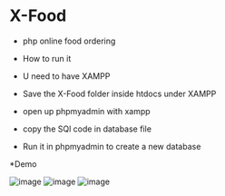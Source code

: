 # X-Food
* php online food ordering

* How to run it
 * U need to have XAMPP 
  * Save the X-Food folder inside htdocs under XAMPP
  * open up phpmyadmin with xampp
  * copy the SQl code in database file
   * Run it in phpmyadmin to create a new database
  
*Demo

![image](https://user-images.githubusercontent.com/84262040/195724918-e33aeb12-69db-42e5-bf8f-380faa0eefb1.png)
![image](https://user-images.githubusercontent.com/84262040/195725040-7be195e8-f657-44af-80a6-aed37229e926.png)
![image](https://user-images.githubusercontent.com/84262040/195725114-de5ab07a-a9de-4495-8f65-1fe0bb25df75.png)
